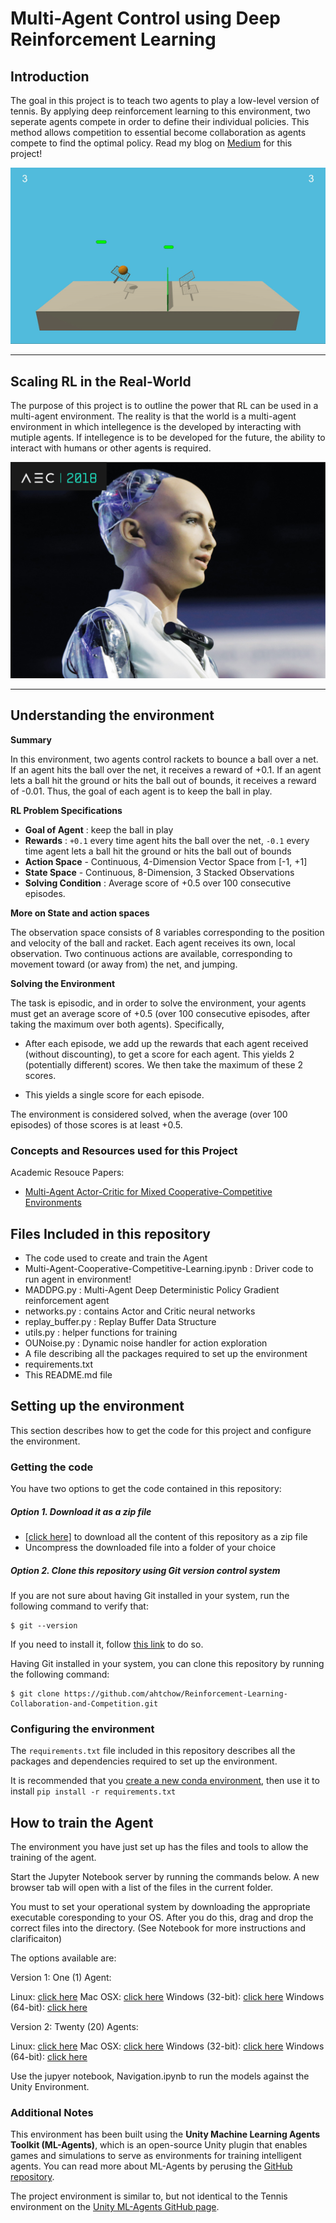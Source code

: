 # Multi-Agent Control using Deep Reinforcement Learning

## Introduction

The goal in this project is to teach two agents to play a low-level version of tennis. By applying deep reinforcement learning to this environment, two seperate agents compete in order to define their individual policies. This method allows competition to essential become collaboration as agents compete to find the optimal policy. Read my blog on [Medium](https://ahtchow.medium.com/multi-agent-control-using-deep-reinforcement-learning-dc4c215bbb2c) for this project!


![](./img/tennis.gif)

---
## Scaling RL in the Real-World

The purpose of this project is to outline the power that RL can be used in a multi-agent environment. The reality is that the world is a multi-agent environment in which intellegence is the developed by interacting with mutiple agents. If intellegence is to be developed for the future, the ability to interact with humans or other agents is required.

![](./img/humanoid.jpg)

---
## Understanding the environment

**Summary**

In this environment, two agents control rackets to bounce a ball over a net. If an agent hits the ball over the net, it receives a reward of +0.1. If an agent lets a ball hit the ground or hits the ball out of bounds, it receives a reward of -0.01. Thus, the goal of each agent is to keep the ball in play.

**RL Problem Specifications**


    
-    **Goal of Agent** : keep the ball in play 
-    **Rewards** : ```+0.1``` every time agent hits the ball over the net, ```-0.1``` every time agent lets a ball hit the ground or hits the ball out of bounds
-    **Action Space** - Continuous, 4-Dimension Vector Space from [-1, +1]
-    **State Space** - Continuous, 8-Dimension, 3 Stacked Observations
-    **Solving Condition** : Average score of +0.5 over 100 consecutive episodes. 

**More on State and action spaces**

The observation space consists of 8 variables corresponding to the position and velocity of the ball and racket. Each agent receives its own, local observation. Two continuous actions are available, corresponding to movement toward (or away from) the net, and jumping.

**Solving the Environment**

The task is episodic, and in order to solve the environment, your agents must get an average score of +0.5 (over 100 consecutive episodes, after taking the maximum over both agents). Specifically,

- After each episode, we add up the rewards that each agent received (without discounting), to get a score for each agent. This yields 2 (potentially different) scores. We then take the maximum of these 2 scores.

- This yields a single score for each episode.

The environment is considered solved, when the average (over 100 episodes) of those scores is at least +0.5.

### Concepts and Resources used for this Project

Academic Resouce Papers:

* [Multi-Agent Actor-Critic for Mixed
Cooperative-Competitive Environments](https://papers.nips.cc/paper/2017/file/68a9750337a418a86fe06c1991a1d64c-Paper.pdf)



## Files Included in this repository

* The code used to create and train the Agent
* Multi-Agent-Cooperative-Competitive-Learning.ipynb : Driver code to run agent in environment!
* MADDPG.py : Multi-Agent Deep Deterministic Policy Gradient reinforcement agent
* networks.py : contains Actor and Critic neural networks
* replay_buffer.py : Replay Buffer Data Structure
* utils.py : helper functions for training
* OUNoise.py : Dynamic noise handler for action exploration
* A file describing all the packages required to set up the environment
* requirements.txt
* This README.md file

## Setting up the environment

This section describes how to get the code for this project and configure the environment.

### Getting the code
You have two options to get the code contained in this repository:
##### Option 1. Download it as a zip file

* [[click here]](https://github.com/ahtchow/Reinforcement-Learning-Collaboration-and-Competition/archive/master.zip) to download all the content of this repository as a zip file
* Uncompress the downloaded file into a folder of your choice

##### Option 2. Clone this repository using Git version control system
If you are not sure about having Git installed in your system, run the following command to verify that:

```
$ git --version
```
If you need to install it, follow [this link](https://github.com/ahtchow/Reinforcement-Learning-Collaboration-and-Competition) to do so.

Having Git installed in your system, you can clone this repository by running the following command:

```
$ git clone https://github.com/ahtchow/Reinforcement-Learning-Collaboration-and-Competition.git
```

### Configuring the environment
The `requirements.txt` file included in this repository describes all the packages and dependencies required to set up the environment. 

It is recommended that you [create a new conda environment](https://docs.conda.io/projects/conda/en/latest/user-guide/tasks/manage-environments.html), then use it to install ```pip install -r requirements.txt``` 

## How to train the Agent
The environment you have just set up has the files and tools to allow the training of the agent.  

Start the Jupyter Notebook server by running the commands below. A new browser tab will open with a list of the files in the current folder.

You must to set your operational system by downloading the appropriate executable coresponding to your OS. After you do this, drag and drop the correct files into the directory. (See Notebook for more instructions and clarificaiton)

The options available are:

Version 1: One (1) Agent:

Linux: [click here](https://s3-us-west-1.amazonaws.com/udacity-drlnd/P2/Reacher/one_agent/Reacher_Linux.zip)
Mac OSX: [click here](https://s3-us-west-1.amazonaws.com/udacity-drlnd/P2/Reacher/one_agent/Reacher.app.zip)
Windows (32-bit): [click here](https://s3-us-west-1.amazonaws.com/udacity-drlnd/P2/Reacher/one_agent/Reacher_Windows_x86.zip)
Windows (64-bit): [click here](https://s3-us-west-1.amazonaws.com/udacity-drlnd/P2/Reacher/one_agent/Reacher_Windows_x86_64.zip)

Version 2: Twenty (20) Agents:

Linux: [click here](https://s3-us-west-1.amazonaws.com/udacity-drlnd/P2/Reacher/Reacher_Linux.zip)
Mac OSX: [click here](https://s3-us-west-1.amazonaws.com/udacity-drlnd/P2/Reacher/Reacher.app.zip)
Windows (32-bit): [click here](https://s3-us-west-1.amazonaws.com/udacity-drlnd/P2/Reacher/Reacher_Windows_x86.zip)
Windows (64-bit): [click here](https://s3-us-west-1.amazonaws.com/udacity-drlnd/P2/Reacher/Reacher_Windows_x86_64.zip)


Use the jupyer notebook, Navigation.ipynb to run the models against the Unity Environment.


### Additional Notes

This environment has been built using the **Unity Machine Learning Agents Toolkit (ML-Agents)**, which is an open-source Unity plugin that enables games and simulations to serve as environments for training intelligent agents. You can read more about ML-Agents by perusing the [GitHub repository](https://github.com/Unity-Technologies/ml-agents).  

The project environment is similar to, but not identical to the Tennis environment on the [Unity ML-Agents GitHub page](https://github.com/Unity-Technologies/ml-agents/blob/master/docs/Learning-Environment-Examples.md).